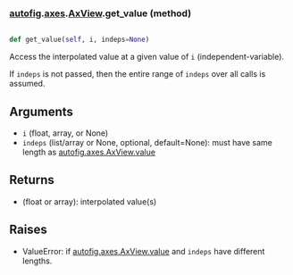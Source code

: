 ### [autofig](autofig.md).[axes](autofig.axes.md).[AxView](autofig.axes.AxView.md).get_value (method)


```py

def get_value(self, i, indeps=None)

```



Access the interpolated value at a given value of `i`
(independent-variable).

If `indeps` is not passed, then the entire range of `indeps` over all
calls is assumed.

Arguments
-----------
* `i` (float, array, or None)
* `indeps` (list/array or None, optional, default=None): must have same
    length as [autofig.axes.AxView.value](autofig.axes.AxView.value.md)

Returns
----------
* (float or array): interpolated value(s)

Raises
---------
* ValueError: if [autofig.axes.AxView.value](autofig.axes.AxView.value.md) and `indeps` have different
    lengths.

